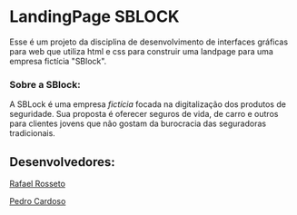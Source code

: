 # LandingPage SBLOCK

Esse é um projeto da disciplina de desenvolvimento de interfaces gráficas para web que utiliza html e css para construir uma landpage para uma empresa fictícia "SBlock".

### Sobre a SBlock: 
A SBLock é uma empresa _fictícia_ focada na digitalização dos produtos de seguridade. Sua proposta é oferecer seguros de vida, de carro e outros para clientes jovens que não gostam da burocracia das seguradoras tradicionais.

## Desenvolvedores:

[Rafael Rosseto](https://github.com/rossetow)

[Pedro Cardoso](https://github.com/PedroCardosoFaleiro)
